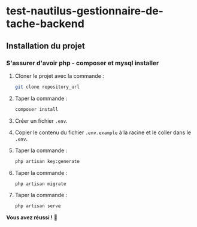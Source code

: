 # test-nautilus-gestionnaire-de-tache-backend
## Installation du projet
### S'assurer d'avoir php - composer et mysql installer

1. Cloner le projet avec la commande :  
    ```bash
    git clone repository_url
    ```

2. Taper la commande :  
    ```bash
    composer install
    ```

3. Créer un fichier `.env`.

4. Copier le contenu du fichier `.env.example` à la racine et le coller dans le `.env`.

5. Taper la commande :  
    ```bash
    php artisan key:generate
    ```

6. Taper la commande :  
    ```bash
    php artisan migrate
    ```

7. Taper la commande :  
    ```bash
    php artisan serve
    ```

**Vous avez réussi !** 🎉
